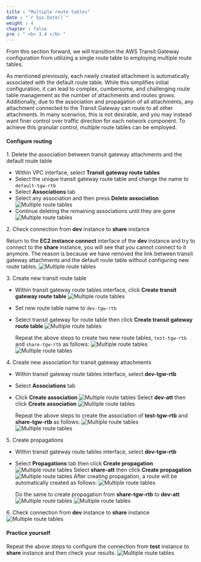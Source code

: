 ```yaml
---
title : "Multiple route tables"
date : "`r Sys.Date()`"
weight : 4
chapter : false
pre : " <b> 3.4 </b> "
---
```


From this section forward, we will transition the AWS Transit Gateway configuration from utilizing a single route table 
to employing multiple route tables.

As mentioned previously, each newly created attachment is automatically associated with the default route table. 
While this simplifies initial configuration, it can lead to complex, cumbersome, and challenging route table management 
as the number of attachments and routes grows. Additionally, due to the association and propagation of all attachments, 
any attachment connected to the Transit Gateway can route to all other attachments. In many scenarios, this is not desirable, 
and you may instead want finer control over traffic direction for each network component. 
To achieve this granular control, multiple route tables can be employed.

#### Configure routing
1\. Delete the association between transit gateway attachments and the default route table
- Within VPC interface, select **Transit gateway route tables**
- Select the unique transit gateway route table and change the name to `default-tgw-rtb`
- Select **Associations** tab
- Select any association and then press **Delete association**
![Multiple route tables](/images/3-single-account-single-region/multiple_route_table_1.png)
- Continue deleting the remaining associations until they are gone
![Multiple route tables](/images/3-single-account-single-region/multiple_route_table_2.png)

2\. Check connection from **dev** instance to **share** instance

Return to the **EC2 instance connect** interface of the **dev** instance and try to connect to the **share** instance, 
you will see that you cannot connect to it anymore. The reason is because we have removed the link between 
transit gateway attachments and the default route table without configuring new route tables.
![Multiple route tables](/images/3-single-account-single-region/multiple_route_table_3.png)

3\. Create new transit route table

- Within transit gateway route tables interface, click **Create transit gateway route table**
![Multiple route tables](/images/3-single-account-single-region/multiple_route_table_4.png)
- Set new route table name to `dev-tgw-rtb`
- Select transit gateway for route table then click **Create transit gateway route table**
![Multiple route tables](/images/3-single-account-single-region/multiple_route_table_5.png)

  Repeat the above steps to create two new route tables, `test-tgw-rtb` and `share-tgw-rtb` as follows:
  ![Multiple route tables](/images/3-single-account-single-region/multiple_route_table_6.png)
  ![Multiple route tables](/images/3-single-account-single-region/multiple_route_table_7.png)

4\. Create new association for transit gateway attachments
- Within transit gateway route tables interface, select **dev-tgw-rtb**
- Select **Associations** tab
- Click **Create association**
![Multiple route tables](/images/3-single-account-single-region/multiple_route_table_8.png)
Select **dev-att** then click **Create association**
![Multiple route tables](/images/3-single-account-single-region/multiple_route_table_9.png)

  Repeat the above steps to create the association of **test-tgw-rtb** and **share-tgw-rtb** as follows:
  ![Multiple route tables](/images/3-single-account-single-region/multiple_route_table_10.png)
  ![Multiple route tables](/images/3-single-account-single-region/multiple_route_table_11.png)

5\. Create propagations
- Within transit gateway route tables interface, select **dev-tgw-rtb**
- Select **Propagations** tab then click **Create propagation**
![Multiple route tables](/images/3-single-account-single-region/multiple_route_table_12.png)
Select **share-att** then click **Create propagation**
![Multiple route tables](/images/3-single-account-single-region/multiple_route_table_13.png)
After creating propagation, a route will be automatically created as follows:
![Multiple route tables](/images/3-single-account-single-region/multiple_route_table_14.png)

  Do the same to create propagation from **share-tgw-rtb** to **dev-att**
  ![Multiple route tables](/images/3-single-account-single-region/multiple_route_table_15.png)
  ![Multiple route tables](/images/3-single-account-single-region/multiple_route_table_16.png)

6\. Check connection from **dev** instance to **share** instance
![Multiple route tables](/images/3-single-account-single-region/multiple_route_table_17.png)

#### Practice yourself
Repeat the above steps to configure the connection from **test** instance to **share** instance and then check your results.
![Multiple route tables](/images/3-single-account-single-region/multiple_route_table_18.png)
